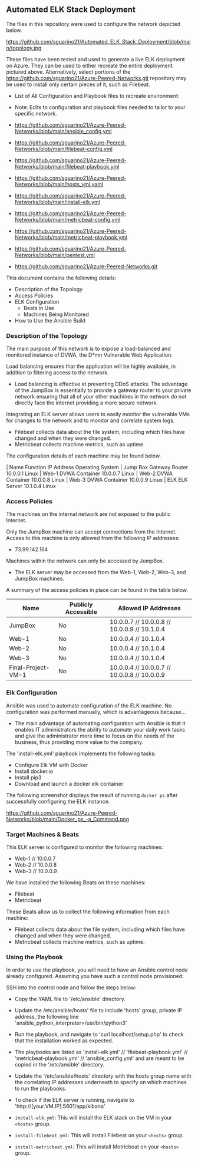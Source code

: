 ## Automated ELK Stack Deployment

The files in this repository were used to configure the network depicted below.

https://github.com/sguarino21/Automated_ELK_Stack_Deployment/blob/main/topology.jpg

These files have been tested and used to generate a live ELK deployment on Azure. They can be used to either recreate the entire deployment pictured above. Alternatively, select portions of the https://github.com/sguarino21/Azure-Peered-Networks.git repository may be used to install only certain pieces of it, such as Filebeat.

  - List of All Configuration and Playbook files to recreate environment:
  - Note: Edits to configuration and playbook files needed to tailor to your specific network.
  

  - https://github.com/sguarino21/Azure-Peered-Networks/blob/main/ansible_config.yml
  - https://github.com/sguarino21/Azure-Peered-Networks/blob/main/filebeat-config.yml
  - https://github.com/sguarino21/Azure-Peered-Networks/blob/main/filebeat-playbook.yml
  - https://github.com/sguarino21/Azure-Peered-Networks/blob/main/hosts_yml.yaml
  - https://github.com/sguarino21/Azure-Peered-Networks/blob/main/install-elk.yml
  - https://github.com/sguarino21/Azure-Peered-Networks/blob/main/metricbeat-config.yml
  - https://github.com/sguarino21/Azure-Peered-Networks/blob/main/metricbeat-playbook.yml
  - https://github.com/sguarino21/Azure-Peered-Networks/blob/main/pentest.yml


  - https://github.com/sguarino21/Azure-Peered-Networks.git


This document contains the following details:
- Description of the Topology
- Access Policies
- ELK Configuration
  - Beats in Use
  - Machines Being Monitored
- How to Use the Ansible Build


### Description of the Topology

The main purpose of this network is to expose a load-balanced and monitored instance of DVWA, the D*mn Vulnerable Web Application.

Load balancing ensures that the application will be highly available, in addition to filtering access to the network.
- Load balancing is effective at preventing DDoS attacks. The advantage of the JumpBox is essentially to provide a gateway router to your private network ensuring that all of your other machines in the network do not directly face the internet providing a more secure network.

Integrating an ELK server allows users to easily monitor the vulnerable VMs for changes to the network and to monitor and correlate system logs.
- Filebeat collects data about the file system, including which files have changed and when they were changed.
- Metricbeat collects machine metrics, such as uptime.

The configuration details of each machine may be found below.


| Name        Function                 IP Address    Operating System
| Jump Box    Gateway Router           10.0.0.1      Linux
| Web-1       DVWA Container           10.0.0.7      Linux
| Web-2       DVWA Container           10.0.0.8      Linux
| Web-3       DVWA Container           10.0.0.9      Linux
| ELK         ELK Server               10.1.0.4      Linux

### Access Policies

The machines on the internal network are not exposed to the public Internet. 

Only the JumpBox machine can accept connections from the Internet. Access to this machine is only allowed from the following IP addresses:
- 73.99.142.164

Machines within the network can only be accessed by JumpBox.
- The ELK server may be accessed from the Web-1, Web-2, Web-3, and JumpBox machines.

A summary of the access policies in place can be found in the table below.

| Name               | Publicly Accessible | Allowed IP Addresses |
|--------------------|---------------------|----------------------|
| JumpBox            | No                  | 10.0.0.7 // 10.0.0.8 // 10.0.0.9 // 10.1.0.4 |
| Web-1              | No                  | 10.0.0.4 // 10.1.0.4                         |
| Web-2              | No                  | 10.0.0.4 // 10.1.0.4                         |
| Web-3              | No                  | 10.0.0.4 // 10.1.0.4                         |
| Final-Project-VM-1 | No                  | 10.0.0.4 // 10.0.0.7 // 10.0.0.8 // 10.0.0.9 |


### Elk Configuration

Ansible was used to automate configuration of the ELK machine. No configuration was performed manually, which is advantageous because...
- The main advantage of automating configuration with Ansible is that it enables IT administrators the ability to automate your daily work tasks and give the administrator more time to focus on the needs of the business, thus providing more value to the company.

The 'install-elk.yml' playbook implements the following tasks:
- Configure Elk VM with Docker
- Install docker.io
- Install pip3
- Download and launch a docker elk container

The following screenshot displays the result of running `docker ps` after successfully configuring the ELK instance.

https://github.com/sguarino21/Azure-Peered-Networks/blob/main/Docker_ps_-a_Command.png

### Target Machines & Beats
This ELK server is configured to monitor the following machines:
- Web-1 // 10.0.0.7
- Web-2 // 10.0.0.8
- Web-3 // 10.0.0.9


We have installed the following Beats on these machines:
- Filebeat
- Metricbeat

These Beats allow us to collect the following information from each machine:
- Filebeat collects data about the file system, including which files have changed and when they were changed.
- Metricbeat collects machine metrics, such as uptime.


### Using the Playbook
In order to use the playbook, you will need to have an Ansible control node already configured. Assuming you have such a control node provisioned: 

SSH into the control node and follow the steps below:
- Copy the YAML file to '/etc/ansible' directory.
- Update the /etc/ansible/hosts' file to include 'hosts' group, private IP address, the following line 'ansible_python_interpreter=/usr/bin/python3'
- Run the playbook, and navigate to 'curl localhost/setup.php' to check that the installation worked as expected.

- The playbooks are listed as 'install-elk.yml' // 'filebeat-playbook.yml' // 'metricbeat-playbook.yml' // 'ansible_config.yml' and are meant to be copied in the '/etc/ansible' directory.
- Update the '/etc/ansible/hosts' directory with the hosts group name with the correlating IP addresses underneath to specify on which machines to run the playbooks.
- To check if the ELK server is running, navigate to 'http://[your.VM.IP]:5601/app/kibana'

- `install-elk.yml`: This will install the ELK stack on the VM in your `<hosts>` group.
- `install-filebeat.yml`: This will install Filebeat on your `<hosts>` group.
- `install-metricbeat.yml`: This will install Metricbeat on your `<hosts>` group.
